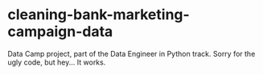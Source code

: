 # cleaning-bank-marketing-campaign-data
Data Camp project, part of the Data Engineer in Python track.
Sorry for the ugly code, but hey... It works.
